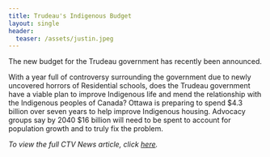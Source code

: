 ```yaml
---
title: Trudeau's Indigenous Budget 
layout: single
header:
  teaser: /assets/justin.jpeg
---
```


The new budget for the Trudeau government has recently been announced. 

With a year full of controversy surrounding the government due to newly uncovered horrors of Residential schools, does the Trudeau government have a viable plan to improve Indigenous life and mend the relationship with the Indigenous peoples of Canada? Ottawa is preparing to spend $4.3 billion over seven years to help improve Indigenous housing. Advocacy groups say by 2040 $16 billion will need to be spent to account for population growth and to truly fix the problem. 

*To view the full CTV News article, click [here](https://www.ctvnews.ca/politics/federal-budget-devotes-4-3-billion-to-indigenous-housing-needs-1.5852884 ).*

